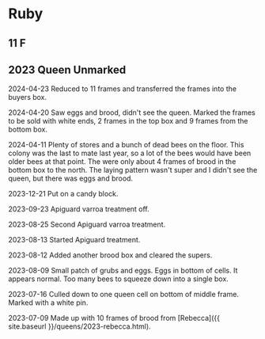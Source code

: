 # Ruby

## 11 F

## 2023 Queen Unmarked

2024-04-23 Reduced to 11 frames and transferred the frames into the buyers box.

2024-04-20 Saw eggs and brood, didn't see the queen. Marked the frames to be sold with white ends, 2 frames in the top box and 9 frames from the bottom box.

2024-04-11 Plenty of stores and a bunch of dead bees on the floor.  This colony was the last to mate last year, so a lot of the bees would have been older bees at that point.  The were only about 4 frames of brood in the bottom box to the north.  The laying pattern wasn't super and I didn't see the queen, but there was eggs and brood.

2023-12-21 Put on a candy block.

2023-09-23 Apiguard varroa treatment off.

2023-08-25 Second Apiguard varroa treatment.

2023-08-13 Started Apiguard treatment.

2023-08-12 Added another brood box and cleared the supers.

2023-08-09 Small patch of grubs and eggs.  Eggs in bottom of cells.  It appears normal.  Too many bees to squeeze down into a single box.

2023-07-16 Culled down to one queen cell on bottom of middle frame. Marked with a white pin.

2023-07-09 Made up with 10 frames of brood from [Rebecca]({{ site.baseurl }}/queens/2023-rebecca.html).
